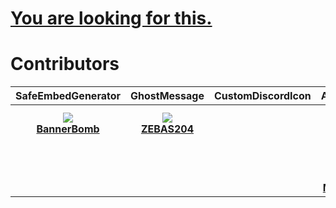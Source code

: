 # [You are looking for this.](https://khub.kyza.gq/)

# Contributors

| SafeEmbedGenerator | GhostMessage | CustomDiscordIcon | AntiGhostPing | Emquoter |
|:-:|:-:|:-:|:-:|:-:|
| <a href="https://github.com/BannerBomb/"><img src="https://avatars3.githubusercontent.com/u/11788894?s=128&v=4" /><br><b>BannerBomb</b></a> | <a href="https://github.com/ZEBAS204/"><img src="https://avatars0.githubusercontent.com/u/36385457?s=128&v=4" /><br><b>ZEBAS204</b></a> || <a href="https://github.com/rauenzi/"><img src="https://avatars2.githubusercontent.com/u/6865942?s=128&v=4" /><br><b>rauenzi (Zerebos)</b></a> ||
|||| <a href="https://github.com/ZEBAS204/"><img src="https://avatars0.githubusercontent.com/u/36385457?s=128&v=4" /><br><b>ZEBAS204</b></a> ||
|||| <a href="https://github.com/MasicoreLord/"><img src="https://avatars2.githubusercontent.com/u/11468845?s=128&v=4" /><br><b>MasicoreLord</b></a> ||
